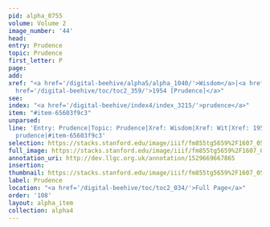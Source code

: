 ```yaml
---
pid: alpha_0755
volume: Volume 2
image_number: '44'
head: 
entry: Prudence
topic: Prudence
first_letter: P
page: 
add: 
xref: "<a href='/digital-beehive/alpha5/alpha_1040/'>Wisdom</a>|<a href='/digital-beehive/num2/num_0357/'>Wit</a>|<a
  href='/digital-beehive/toc/toc2_359/'>1954 [Prudence]</a>"
see: 
index: "<a href='/digital-beehive/index4/index_3215/'>prudence</a>"
item: "#item-65603f9c3"
unparsed: 
line: 'Entry: Prudence|Topic: Prudence|Xref: Wisdom|Xref: Wit|Xref: 1954 [Prudence]|Index:
  prudence|#item-65603f9c3'
selection: https://stacks.stanford.edu/image/iiif/fm855tg5659%2F1607_0511/790,3448,2996,489/full/0/default.jpg
full_image: https://stacks.stanford.edu/image/iiif/fm855tg5659%2F1607_0511/full/full/0/default.jpg
annotation_uri: http://dev.llgc.org.uk/annotation/1529669667865
insertion: 
thumbnail: https://stacks.stanford.edu/image/iiif/fm855tg5659%2F1607_0511/790,3448,600,180/250,/0/default.jpg
label: Prudence
location: "<a href='/digital-beehive/toc/toc2_034/'>Full Page</a>"
order: '108'
layout: alpha_item
collection: alpha4
---
```

